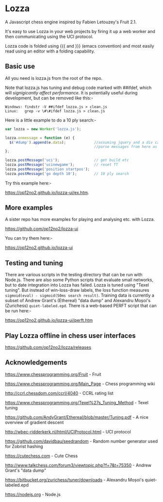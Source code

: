 # Lozza

A Javascript chess engine inspired by Fabien Letouzey's Fruit 2.1. 

It's easy to use Lozza in your web projects by firing it up a web worker and then communicating using the UCI protocol.

Lozza code is folded using {{{ and }}} (emacs convention) and most easily read using an editor with a folding capability.

## Basic use

All you need is lozza.js from the root of the repo. 

Note that lozza.js has tuning and debug code marked with ##ifdef, which will _signigicantly affect performance_. It is potentially useful during development, but can be removed like this:-

```
Windows: findstr -V ##ifdef lozza.js > clean.js
Linux:   grep -v \#\#ifdef lozza.js > clean.js
```

Here is a little example to do a 10 ply search:-

```Javascript
var lozza = new Worker('lozza.js');

lozza.onmessage = function (e) {
  $('#dump').append(e.data);             //assuming jquery and a div called #dump
                                         //parse messages from here as required
};

lozza.postMessage('uci');                // get build etc
lozza.postMessage('ucinewgame');         // reset TT
lozza.postMessage('position startpos');
lozza.postMessage('go depth 10');        // 10 ply search
```

Try this example here:-

https://op12no2.github.io/lozza-ui/ex.htm.

## More examples

A sister repo has more examples for playing and analysing etc. with Lozza.

https://github.com/op12no2/lozza-ui

You can try them here:-

https://op12no2.github.io/lozza-ui

## Testing and tuning

There are various scripts in the testing directory that can be run with Node.js. There are also some Python scripts that evaluate small networks, but to date integration into Lozza has failed. Lozza is tuned using "Texel tuning". But instead of win-loss-draw labels, the loss function measures ```sigmoid(eval) - sigmoid(50ms search result)```. Training data is currently a subset of Andrew Grant's (Ethereal) "data dump" and Alexandru Moșoi's (Zurichess) ```quiet-labeled.epd```. There is a web-based PERFT script that can be run here:-

https://op12no2.github.io/lozza-ui/perft.htm

## Play Lozza offline in chess user interfaces

https://github.com/op12no2/lozza/releases
  
## Acknowledgements

https://www.chessprogramming.org/Fruit - Fruit

https://www.chessprogramming.org/Main_Page - Chess programming wiki

http://ccrl.chessdom.com/ccrl/4040 - CCRL rating list

https://www.chessprogramming.org/Texel%27s_Tuning_Method - Texel tuning

https://github.com/AndyGrant/Ethereal/blob/master/Tuning.pdf - A nice overview of gradient descent

http://wbec-ridderkerk.nl/html/UCIProtocol.html - UCI protocol

https://github.com/davidbau/seedrandom - Random number generator used for Zobrist hashing

https://cutechess.com - Cute Chess

http://www.talkchess.com/forum3/viewtopic.php?f=7&t=75350 - Andrew Grant's "data dump"

https://bitbucket.org/zurichess/tuner/downloads - Alexandru Moșoi's quiet-labeled.epd

https://nodejs.org - Node.js
